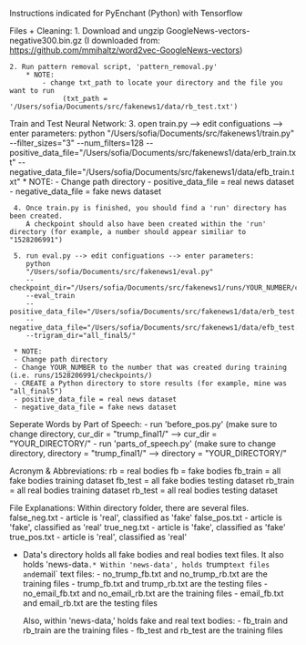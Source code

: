 Instructions indicated for PyEnchant (Python) with Tensorflow

Files + Cleaning:
    1. Download and ungzip GoogleNews-vectors-negative300.bin.gz
        (I downloaded from: https://github.com/mmihaltz/word2vec-GoogleNews-vectors)

    2. Run pattern removal script, 'pattern_removal.py'
        * NOTE:
            - change txt_path to locate your directory and the file you want to run
                 (txt_path = '/Users/sofia/Documents/src/fakenews1/data/rb_test.txt')

Train and Test Neural Network:
    3. open train.py --> edit configuations --> enter parameters:
        python
        "/Users/sofia/Documents/src/fakenews1/train.py"
        --filter_sizes="3"
        --num_filters=128
        --positive_data_file="/Users/sofia/Documents/src/fakenews1/data/erb_train.txt"
        --negative_data_file="/Users/sofia/Documents/src/fakenews1/data/efb_train.txt"
    * NOTE:
     - Change path directory
     - positive_data_file = real news dataset
     - negative_data_file = fake news dataset

     4. Once train.py is finished, you should find a 'run' directory has been created.
        A checkpoint should also have been created within the 'run' directory (for example, a number should appear similiar to "1528206991")

     5. run eval.py --> edit configuations --> enter parameters:
        python
        "/Users/sofia/Documents/src/fakenews1/eval.py"
        --checkpoint_dir="/Users/sofia/Documents/src/fakenews1/runs/YOUR_NUMBER/checkpoints/"
        --eval_train
        --positive_data_file="/Users/sofia/Documents/src/fakenews1/data/erb_test.txt"
        --negative_data_file="/Users/sofia/Documents/src/fakenews1/data/efb_test.txt"
        --trigram_dir="all_final5/"

     * NOTE:
     - Change path directory
     - Change YOUR_NUMBER to the number that was created during training (i.e. runs/1528206991/checkpoints/)
     - CREATE a Python directory to store results (for example, mine was "all_final5")
     - positive_data_file = real news dataset
     - negative_data_file = fake news dataset

Seperate Words by Part of Speech:
    - run 'before_pos.py' (make sure to change directory, cur_dir = "trump_final1/" --> cur_dir = "YOUR_DIRECTORY/"
    - run 'parts_of_speech.py' (make sure to change directory, directory = "trump_final1/" --> directory = "YOUR_DIRECTORY/"

Acronym & Abbreviations:
rb = real bodies
fb = fake bodies
fb_train = all fake bodies training dataset
fb_test = all fake bodies testing dataset
rb_train = all real bodies training dataset
rb_test = all real bodies testing dataset

File Explanations:
Within directory folder, there are several files.
    false_neg.txt - article is 'real', classified as 'fake'
    false_pos.txt - article is 'fake', classified as 'real'
    true_neg.txt - article is 'fake', classified as 'fake'
    true_pos.txt - article is 'real', classified as 'real'

* Data's directory holds all fake bodies and real bodies text files. It also holds 'news-data`.*
  Within 'news-data', holds `trump` text files and `email` text files:
        - no_trump_fb.txt and no_trump_rb.txt are the training files
        - trump_fb.txt and trump_rb.txt are the testing files
        - no_email_fb.txt and no_email_rb.txt are the training files
        - email_fb.txt and email_rb.txt are the testing files

  Also, within 'news-data,' holds fake and real text bodies:
        - fb_train and rb_train are the training files
        - fb_test and rb_test are the training files